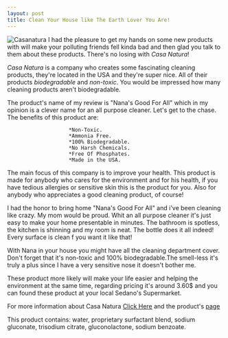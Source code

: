 ```yaml
---
layout: post
title: Clean Your House like The Earth Lover You Are!
---
```

![Casanatura](http://casanaturaproducts.com/wp-content/uploads/2014/07/AllPurpose1200X4801-1024x409.jpg)
I had the pleasure to get my hands on some new products with will make your polluting friends fell kinda bad and then glad you talk to them about these products. There's no losing with *Casa Natura*!

*Casa Natura* is a company who creates some fascinating cleaning products, they're located in the USA and they're super nice. 
All of their products *biodegradable* and *non-toxic*. You would be impressed how many cleaning products aren't biodegradable.

The product's name of my review is "Nana's Good For All" which in my opinion is a clever name for an all purpose cleaner. Let's get to the chase. 
The benefits of this product are: 

                        *Non-Toxic.
                        *Ammonia Free.
                        *100% Biodegradable.
                        *No Harsh Chemicals.
                        *Free Of Phosphates.
                        *Made in the USA.

The main focus of this company is to improve your health. This product is made for anybody who cares for the environment and for his health, if you have tedious allergies or sensitive skin this is the product for you.
Also for anybody who appreciates a good cleaning product, of course!

I had the honor to bring home "Nana's Good For All" and i've been cleaning like crazy. My mom would be proud. Whit an all purpose cleaner it's just easy to make your home presentable in minutes.
The bathroom is spotless, the kitchen is shinning and my room is neat. The bottle does it all indeed! Every surface is clean f you want it like that!

With Nana in your house you might have all the cleaning department cover. Don't forget that it's non-toxic and 100% biodegradable.The smell-less it's truly a plus since I have a very sensitive nose it doesn't bother me.

These product more likely will make your life easier and helping the environment at the same time, regarding pricing it's around 3.60$ and you can found these product at your local Sedano's Supermarket.

For more information about Casa Natura [Click Here](http://casanaturaproducts.com/) and the product's [page](http://casanaturaproducts.com/portfolio-item/nanas-good-for-all-all-purpose-cleaner/)

This product contains: water, proprietary surfactant blend, sodium gluconate, trisodium citrate, gluconolactone, sodium benzoate.
